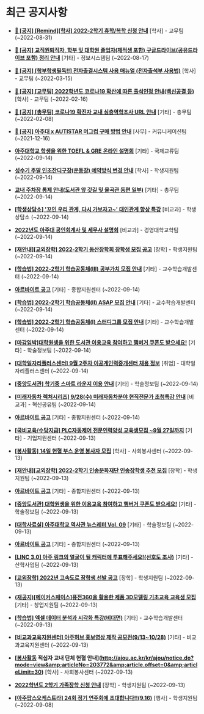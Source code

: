 # 최근 공지사항

* **[📌 [공지] [Remind][학사] 2022-2학기 휴학/복학 신청 안내](http://ajou.ac.kr/kr/ajou/notice.do?mode=view&amp;articleNo=203322&amp;article.offset=0&amp;articleLimit=30)**
 [학사] - 교무팀 (~2022-08-31)

* **[📌 [공지] 교직원퇴직자, 학부 및 대학원 졸업자(제적생 포함) 구글드라이브(공유드라이브 포함) 정리 안내](http://ajou.ac.kr/kr/ajou/notice.do?mode=view&amp;articleNo=202858&amp;article.offset=0&amp;articleLimit=30)**
 [기타] - 정보시스템팀 (~2022-08-17)

* **[📌 [공지] [학부학생필독!!] 전자출결시스템 사용 매뉴얼 (전자출석부 사용법)](http://ajou.ac.kr/kr/ajou/notice.do?mode=view&amp;articleNo=192571&amp;article.offset=0&amp;articleLimit=30)**
 [학사] - 교무팀 (~2022-03-15)

* **[📌 [공지] [교무팀] 2022학년도 코로나19 확산에 따른 출석인정 안내(백신공결 등)](http://ajou.ac.kr/kr/ajou/notice.do?mode=view&amp;articleNo=180913&amp;article.offset=0&amp;articleLimit=30)**
 [학사] - 교무팀 (~2022-02-16)

* **[📌 [공지] [총무팀] 코로나19 확진자 교내 심층역학조사 URL 안내](http://ajou.ac.kr/kr/ajou/notice.do?mode=view&amp;articleNo=180493&amp;article.offset=0&amp;articleLimit=30)**
 [기타] - 총무팀 (~2022-02-08)

* **[📌 [공지] 아주대 x AUTISTAR 머그컵 구매 방법 안내](http://ajou.ac.kr/kr/ajou/notice.do?mode=view&amp;articleNo=147976&amp;article.offset=0&amp;articleLimit=30)**
 [사무] - 커뮤니케이션팀 (~2021-12-16)

* **[아주대학교 학생을 위한 TOEFL &amp; GRE 온라인 설명회](http://ajou.ac.kr/kr/ajou/notice.do?mode=view&amp;articleNo=203875&amp;article.offset=0&amp;articleLimit=30)**
 [기타] - 국제교류팀 (~2022-09-14)

* **[성수기 주말 인조잔디구장(운동장) 예약방식 변경 안내](http://ajou.ac.kr/kr/ajou/notice.do?mode=view&amp;articleNo=203874&amp;article.offset=0&amp;articleLimit=30)**
 [학사] - 학생지원팀 (~2022-09-14)

* **[교내 주차장 통제 안내(도서관 앞 갓길 및 율곡관 동편 일부)](http://ajou.ac.kr/kr/ajou/notice.do?mode=view&amp;articleNo=203873&amp;article.offset=0&amp;articleLimit=30)**
 [기타] - 총무팀 (~2022-09-14)

* **[[학생상담소] &#x27;꼬인 우리 관계, 다시 가보자고~&#x27; 대인관계 향상 특강](http://ajou.ac.kr/kr/ajou/notice.do?mode=view&amp;articleNo=203869&amp;article.offset=0&amp;articleLimit=30)**
 [비교과] - 학생상담소 (~2022-09-14)

* **[2022년도 아주대 공인회계사 및 세무사 설명회](http://ajou.ac.kr/kr/ajou/notice.do?mode=view&amp;articleNo=203867&amp;article.offset=0&amp;articleLimit=30)**
 [비교과] - 경영대학교학팀 (~2022-09-14)

* **[[재안내][교외장학] 2022-2학기 동산장학회 장학생 모집 공고](http://ajou.ac.kr/kr/ajou/notice.do?mode=view&amp;articleNo=203855&amp;article.offset=0&amp;articleLimit=30)**
 [장학] - 학생지원팀 (~2022-09-14)

* **[[학습법] 2022-2학기 학습공동체(III) 공부가치 모집 안내](http://ajou.ac.kr/kr/ajou/notice.do?mode=view&amp;articleNo=203852&amp;article.offset=0&amp;articleLimit=30)**
 [기타] - 교수학습개발센터 (~2022-09-14)

* **[아르바이트 공고](http://ajou.ac.kr/kr/ajou/notice.do?mode=view&amp;articleNo=203851&amp;article.offset=0&amp;articleLimit=30)**
 [기타] - 종합지원센터 (~2022-09-14)

* **[[학습법] 2022-2학기 학습공동체(II) ASAP 모집 안내](http://ajou.ac.kr/kr/ajou/notice.do?mode=view&amp;articleNo=203850&amp;article.offset=0&amp;articleLimit=30)**
 [기타] - 교수학습개발센터 (~2022-09-14)

* **[[학습법] 2022-2학기 학습공동체(I) 스터디그룹 모집 안내](http://ajou.ac.kr/kr/ajou/notice.do?mode=view&amp;articleNo=203849&amp;article.offset=0&amp;articleLimit=30)**
 [기타] - 교수학습개발센터 (~2022-09-14)

* **[[마감임박]대학원생을 위한 도서관 이용교육 참여하고 햄버거 쿠폰도 받으세요!](http://ajou.ac.kr/kr/ajou/notice.do?mode=view&amp;articleNo=203848&amp;article.offset=0&amp;articleLimit=30)**
 [기타] - 학술정보팀 (~2022-09-14)

* **[[대학일자리플러스센터] 9월 2주차 이공계인력중개센터 채용 정보](http://ajou.ac.kr/kr/ajou/notice.do?mode=view&amp;articleNo=203847&amp;article.offset=0&amp;articleLimit=30)**
 [취업] - 대학일자리플러스센터 (~2022-09-14)

* **[[중앙도서관] 학기중 스마트 라운지 이용 안내](http://ajou.ac.kr/kr/ajou/notice.do?mode=view&amp;articleNo=203846&amp;article.offset=0&amp;articleLimit=30)**
 [기타] - 학술정보팀 (~2022-09-14)

* **[[미래자동차 렉처시리즈] 9/28(수) 미래자동차분야 현직전문가 초청특강 안내](http://ajou.ac.kr/kr/ajou/notice.do?mode=view&amp;articleNo=203840&amp;article.offset=0&amp;articleLimit=30)**
 [비교과] - 혁신공유팀 (~2022-09-14)

* **[아르바이트 공고](http://ajou.ac.kr/kr/ajou/notice.do?mode=view&amp;articleNo=203834&amp;article.offset=0&amp;articleLimit=30)**
 [기타] - 종합지원센터 (~2022-09-14)

* **[[국비교육/수당지급] PLC자동제어 전문인력양성 교육생모집 ~9월 27일까지](http://ajou.ac.kr/kr/ajou/notice.do?mode=view&amp;articleNo=203824&amp;article.offset=0&amp;articleLimit=30)**
 [기타] - 기업지원센터 (~2022-09-13)

* **[[봉사활동] 14일 헌혈 부스 운영 봉사자 모집](http://ajou.ac.kr/kr/ajou/notice.do?mode=view&amp;articleNo=203821&amp;article.offset=0&amp;articleLimit=30)**
 [학사] - 사회봉사센터 (~2022-09-13)

* **[[재안내][교외장학] 2022-2학기 인송문화재단 인송장학생 추천 모집](http://ajou.ac.kr/kr/ajou/notice.do?mode=view&amp;articleNo=203819&amp;article.offset=0&amp;articleLimit=30)**
 [장학] - 학생지원팀 (~2022-09-13)

* **[아르바이트 공고](http://ajou.ac.kr/kr/ajou/notice.do?mode=view&amp;articleNo=203815&amp;article.offset=0&amp;articleLimit=30)**
 [기타] - 종합지원센터 (~2022-09-13)

* **[[중앙도서관] 대학원생을 위한 이용교육 참여하고 햄버거 쿠폰도 받으세요!](http://ajou.ac.kr/kr/ajou/notice.do?mode=view&amp;articleNo=203804&amp;article.offset=0&amp;articleLimit=30)**
 [기타] - 학술정보팀 (~2022-09-13)

* **[[대학사료실] 아주대학교 역사관 뉴스레터 Vol. 09](http://ajou.ac.kr/kr/ajou/notice.do?mode=view&amp;articleNo=203802&amp;article.offset=0&amp;articleLimit=30)**
 [기타] - 학술정보팀 (~2022-09-13)

* **[아르바이트 공고](http://ajou.ac.kr/kr/ajou/notice.do?mode=view&amp;articleNo=203799&amp;article.offset=0&amp;articleLimit=30)**
 [기타] - 종합지원센터 (~2022-09-13)

* **[[LINC 3.0] 아주 링크의 얼굴이 될 캐릭터에 투표해주세요!(선호도 조사)](http://ajou.ac.kr/kr/ajou/notice.do?mode=view&amp;articleNo=203798&amp;article.offset=0&amp;articleLimit=30)**
 [기타] - 산학사업팀 (~2022-09-13)

* **[[교외장학] 2022년 고속도로 장학생 선발 공고](http://ajou.ac.kr/kr/ajou/notice.do?mode=view&amp;articleNo=203789&amp;article.offset=0&amp;articleLimit=30)**
 [장학] - 학생지원팀 (~2022-09-13)

* **[(재공지)[메이커스페이스]퓨전360을 활용한 제품 3D모델링 기초교육 교육생 모집](http://ajou.ac.kr/kr/ajou/notice.do?mode=view&amp;articleNo=203781&amp;article.offset=0&amp;articleLimit=30)**
 [기타] - 창업지원팀 (~2022-09-13)

* **[[학습법] 엑셀 데이터 분석과 시각화 특강(비대면)](http://ajou.ac.kr/kr/ajou/notice.do?mode=view&amp;articleNo=203780&amp;article.offset=0&amp;articleLimit=30)**
 [기타] - 교수학습개발센터 (~2022-09-13)

* **[[비교과교육지원센터] 아주허브 홍보영상 제작 공모전(9/13~10/28)](http://ajou.ac.kr/kr/ajou/notice.do?mode=view&amp;articleNo=203773&amp;article.offset=0&amp;articleLimit=30)**
 [기타] - 비교과교육지원센터 (~2022-09-13)

* **[[봉사활동](당일) 적십자 교내 단체 헌혈 안내](http://ajou.ac.kr/kr/ajou/notice.do?mode=view&amp;articleNo=203772&amp;article.offset=0&amp;articleLimit=30)**
 [학사] - 사회봉사센터 (~2022-09-13)

* **[2022학년도 2학기 가족장학 신청 안내](http://ajou.ac.kr/kr/ajou/notice.do?mode=view&amp;articleNo=203765&amp;article.offset=0&amp;articleLimit=30)**
 [장학] - 학생지원팀 (~2022-09-13)

* **[[아주팝스오케스트라] 24회 정기 연주회에 초대합니다!!(9.16)](http://ajou.ac.kr/kr/ajou/notice.do?mode=view&amp;articleNo=203751&amp;article.offset=0&amp;articleLimit=30)**
 [행사] - 학생지원팀 (~2022-09-08)
